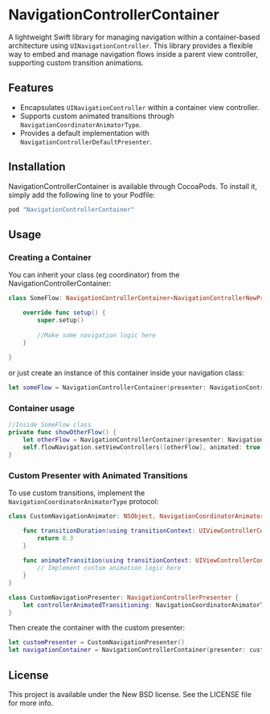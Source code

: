 # NavigationControllerContainer

A lightweight Swift library for managing navigation within a container-based architecture using `UINavigationController`. This library provides a flexible way to embed and manage navigation flows inside a parent view controller, supporting custom transition animations.

## Features

- Encapsulates `UINavigationController` within a container view controller.
- Supports custom animated transitions through `NavigationCoordinatorAnimatorType`.
- Provides a default implementation with `NavigationControllerDefaultPresenter`.

## Installation

NavigationControllerContainer is available through CocoaPods. To install it, simply add the following line to your Podfile:
```ruby
pod "NavigationControllerContainer"
```

## Usage

### Creating a Container

You can inherit your class (eg coordinator) from the NavigationControllerContainer:

```swift
class SomeFlow: NavigationControllerContainer<NavigationControllerNewPresenter> {

    override func setup() {
        super.setup()
        
        //Make some navigation logic here
    }
    
}
```
or just create an instance of this container inside your navigation class:

```swift
let someFlow = NavigationControllerContainer(presenter: NavigationControllerDefaultPresenter.default)
```

### Container usage

```swift
//Inside SomeFlow class
private func showOtherFlow() {
    let otherFlow = NavigationControllerContainer(presenter: NavigationControllerDefaultPresenter.default)
    self.flowNavigation.setViewControllers([otherFlow], animated: true)
}
```

### Custom Presenter with Animated Transitions

To use custom transitions, implement the `NavigationCoordinatorAnimatorType` protocol:

```swift
class CustomNavigationAnimator: NSObject, NavigationCoordinatorAnimatorType {

    func transitionDuration(using transitionContext: UIViewControllerContextTransitioning?) -> TimeInterval {
        return 0.3
    }
    
    func animateTransition(using transitionContext: UIViewControllerContextTransitioning) {
        // Implement custom animation logic here
    }
}

class CustomNavigationPresenter: NavigationControllerPresenter {
    let controllerAnimatedTransitioning: NavigationCoordinatorAnimatorType? = CustomNavigationAnimator()
}
```

Then create the container with the custom presenter:

```swift
let customPresenter = CustomNavigationPresenter()
let navigationContainer = NavigationControllerContainer(presenter: customPresenter)
```

## License

This project is available under the New BSD license. See the LICENSE file for more info.
